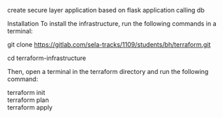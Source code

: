 create secure layer application based on flask application calling db

Installation
To install the infrastructure, run the following commands in a terminal:

git clone https://gitlab.com/sela-tracks/1109/students/bh/terraform.git 
    
cd terraform-infrastructure  


Then, open a terminal in the terraform directory and run the following command:

terraform init  
terraform plan  
terraform apply


